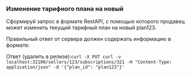 ### Изменение тарифного плана на новый

Сформируй запрос в формате RestAPI, с помощью которого продавец может изменить текущий тарифный план на новый plan123.

Правильный ответ от сервера должен содержать информацию в формате:
`
`

Ответ (удалить в релизе):`curl -X PUT curl -v localhost:32100/sellers/123/subscriptions/321 -H "Content-Type: application/json" -d '{"plan_id": "plan123"}'`